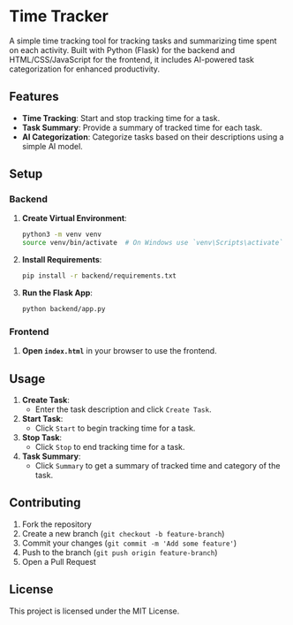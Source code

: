 # Time Tracker

A simple time tracking tool for tracking tasks and summarizing time spent on each activity. Built with Python (Flask) for the backend and HTML/CSS/JavaScript for the frontend, it includes AI-powered task categorization for enhanced productivity.

## Features

- **Time Tracking**: Start and stop tracking time for a task.
- **Task Summary**: Provide a summary of tracked time for each task.
- **AI Categorization**: Categorize tasks based on their descriptions using a simple AI model.


## Setup

### Backend

1. **Create Virtual Environment**:
    ```bash
    python3 -m venv venv
    source venv/bin/activate  # On Windows use `venv\Scripts\activate`
    ```

2. **Install Requirements**:
    ```bash
    pip install -r backend/requirements.txt
    ```

3. **Run the Flask App**:
    ```bash
    python backend/app.py
    ```

### Frontend

1. **Open `index.html`** in your browser to use the frontend.

## Usage

1. **Create Task**:
   - Enter the task description and click `Create Task`.
2. **Start Task**:
   - Click `Start` to begin tracking time for a task.
3. **Stop Task**:
   - Click `Stop` to end tracking time for a task.
4. **Task Summary**:
   - Click `Summary` to get a summary of tracked time and category of the task.

## Contributing

1. Fork the repository
2. Create a new branch (`git checkout -b feature-branch`)
3. Commit your changes (`git commit -m 'Add some feature'`)
4. Push to the branch (`git push origin feature-branch`)
5. Open a Pull Request

## License

This project is licensed under the MIT License.
